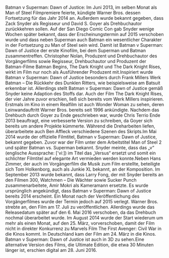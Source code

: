 Batman v Superman: Dawn of Justice: Im Juni 2013, im selben Monat als Man of Steel Filmpremiere feierte, kündigte Warner Bros. dessen Fortsetzung für das Jahr 2014 an. Außerdem wurde bekannt gegeben, dass Zack Snyder als Regisseur und David S. Goyer als Drehbuchautor zurückkehren sollen. Auf der San Diego Comic Con gab Snyder wenige Wochen später bekannt, dass der Erscheinungstermin auf 2015 verschoben wurde und dass neben Superman auch Batman ein wesentlicher Charakter in der Fortsetzung zu Man of Steel sein wird. Damit ist Batman v Superman: Dawn of Justice der erste Kinofilm, bei dem Superman und Batman zusammentreffen. Christopher Nolan, Produzent und Drehbuchautor des Vorgängerfilms sowie Regisseur, Drehbuchautor und Produzent der Batman-Filme Batman Begins, The Dark Knight und The Dark Knight Rises, wirkt im Film nur noch als Ausführender Produzent mit.Inspiriert wurde Batman v Superman: Dawn of Justice besonders durch Frank Millers Werk Batman – Die Rückkehr des Dunklen Ritters, wie beispielsweise am Batsuit erkennbar ist. Allerdings stellt Batman v Superman: Dawn of Justice gemäß Snyder keine Adaption des Stoffs dar. Auch der Film The Dark Knight Rises, der vier Jahre zuvor erschien, ließ sich bereits vom Werk Millers inspirieren. Erstmals im Kino in einem Realfilm ist auch Wonder Woman zu sehen, deren Leinwandauftritt Warner Bros. bereits seit 1996 ankündigte. Nachdem das Drehbuch durch Goyer zu Ende geschrieben war, wurde Chris Terrio Ende 2013 beauftragt, eine verbesserte Version zu schreiben, da Goyer sich bereits um andere Projekte kümmerte. Während die Dreharbeiten liefen, überarbeitete auch Ben Affleck verschiedene Szenen des Skripts.Im Mai 2014 wurde der offizielle Filmtitel, Batman v Superman: Dawn of Justice, bekannt gegeben. Zuvor war der Film unter dem Arbeitstitel Man of Steel 2 und später Batman vs. Superman bekannt. Snyder meinte, dass das „v“ (englische Aussprache: ['viː]) im Titel das „Versus“ ersetzt und somit ein schlichter Filmtitel auf elegante Art vermieden werden konnte.Neben Hans Zimmer, der auch im Vorgängerfilm die Musik zum Film erstellte, beteiligte sich Tom Holkenborg, auch als Junkie XL bekannt, an der Komposition. Im September 2013 wurde bekannt, dass Larry Fong, der mit Snyder bereits an den Filmen 300, Watchmen – Die Wächter sowie Sucker Punch zusammenarbeitete, Amir Mokri als Kameramann ersetzte. Es wurde ursprünglich angekündigt, dass Batman v Superman: Dawn of Justice bereits 2014 erscheint. Ein Monat nach der Veröffentlichung des Vorgängerfilmes wurde der Termin jedoch auf 2015 verlegt. Warner Bros. strebte an, den Film am 17. Juli zu veröffentlichen. Allerdings wurde das Releasedatum später auf den 6. Mai 2016 verschoben, da das Drehbuch nochmal überarbeitet wurde. Im August 2014 wurde der Start wiederum um mehr als einen Monat, auf den 25. März, vorverschoben, damit der Film nicht in direkter Konkurrenz zu Marvels Film The First Avenger: Civil War in die Kinos kommt. In Deutschland kam der Film am 24. März in die Kinos. Batman v Superman: Dawn of Justice ist auch in 3D zu sehen.Eine alternative Version des Films, die Ultimate Edition, die etwa 30 Minuten länger ist, erschien digital am 28. Juni 2016.
